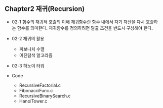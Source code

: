 ## Chapter2 재귀(Recursion)
  + 02-1 함수의 재귀적 호출의 이해
    재귀함수란 함수 내에서 자기 자신을 다시 호출하는 함수를 의미한다. 재귀함수를 정의하려면 탈출 조건을 반드시 구성해야 한다.
  + 02-2 재귀의 활용
    + 피보나치 수열
    + 이진탐색 알고리즘
  + 02-3 하노이 타워
    
+ Code
  + RecursiveFactorial.c
  + FibonacciFunc.c
  + RecursiveBinarySearch.c
  + HanoiTower.c
